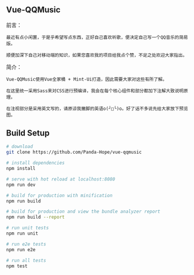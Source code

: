 # 

## Vue-QQMusic
前言：

	最近有点小闲置，于是乎希望写点东西，正好自己喜欢听歌，便决定自己写一个QQ音乐的简易版。

	顺便加深下自己对移动端的知识，如果您喜欢我的项目给我点个赞，不足之处欢迎大家指出。
简介：

	Vue-QQMusic使用Vue全家桶 + Mint-Ui打造，因此需要大家对这些有所了解。

	在这里统一采用Sass来对CSS进行预编译，我会在每个核心组件和部分都加下注解大致说明原理。
	
	在注视部分是采用英文写的，请原谅我撇脚的英语o(╯□╰)o。好了话不多说先给大家放下预览图。
## Build Setup

``` bash
# download
git clone https://github.com/Panda-Hope/vue-qqmusic

# install dependencies
npm install

# serve with hot reload at localhost:8080
npm run dev

# build for production with minification
npm run build

# build for production and view the bundle analyzer report
npm run build --report

# run unit tests
npm run unit

# run e2e tests
npm run e2e

# run all tests
npm test
```

